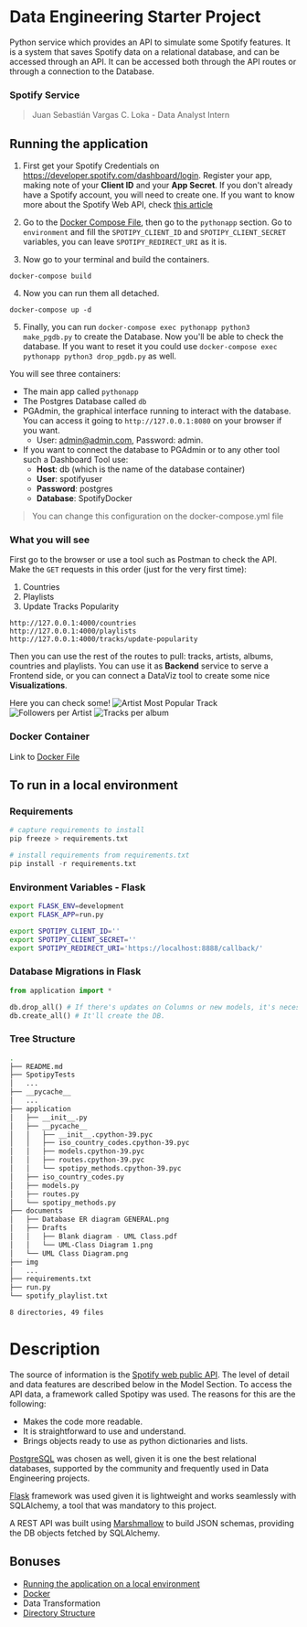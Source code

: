# Data Engineering Starter Project
Python service which provides an API to simulate some Spotify features. It is a system that saves Spotify data on a relational database, and can be accessed through an API. It can be accessed both through the API routes or through a connection to the Database.

### Spotify Service
> Juan Sebastián Vargas C.
> Loka - Data Analyst Intern

## Running the application 
1. First get your Spotify Credentials on https://developer.spotify.com/dashboard/login. Register your app, making note of your **Client ID** and your **App Secret**. If you don't already have a Spotify account, you will need to create one. If you want to know more about the Spotify Web API, check [this article](https://kaylouisebennett.medium.com/getting-started-with-spotifys-web-api-part-1-cff30c1b23ef)

2. Go to the [Docker Compose File](https://github.com/juansevargasc/SpotifyData/blob/main/docker-compose.yml), then go to the `pythonapp` section. Go to `environment` and fill the `SPOTIPY_CLIENT_ID` and `SPOTIPY_CLIENT_SECRET` variables, you can leave `SPOTIPY_REDIRECT_URI` as it is.

3. Now go to your terminal and build the containers.
   
```docker-compose build```

4. Now you can run them all detached. 

```docker-compose up -d```

5. Finally, you can run 
`docker-compose exec pythonapp python3 make_pgdb.py`
to create the Database. Now you'll be able to check the database. If you want to reset it you could use `docker-compose exec pythonapp python3 drop_pgdb.py` as well.

You will see three containers:
- The main app called `pythonapp`
- The Postgres Database called `db`
- PGAdmin, the graphical interface running to interact with the database. You can access it going to `http://127.0.0.1:8080` on your browser if you want.
  - User: admin@admin.com, Password: admin.
- If you want to connect the database to PGAdmin or to any other tool such a Dashboard Tool use:
  - **Host**: db  (which is the name of the database container)
  - **User**: spotifyuser
  - **Password**: postgres
  - **Database**: SpotifyDocker

> You can change this configuration on the docker-compose.yml file

### What you will see

First go to the browser or use a tool such as Postman to check the API. Make the `GET` requests in this order (just for the very first time):
   1. Countries
   2. Playlists
   3. Update Tracks Popularity
   
```
http://127.0.0.1:4000/countries
http://127.0.0.1:4000/playlists
http://127.0.0.1:4000/tracks/update-popularity
```

Then you can use the rest of the routes to pull: tracks, artists, albums, countries and playlists. You can use it as **Backend** service to serve a Frontend side, or you can connect a DataViz tool to create some nice **Visualizations**.

Here you can check some!
![Artist Most Popular Track](https://github.com/juansevargasc/SpotifyData/blob/main/img/Artist%20Most%20Popular%20Track.jpg)
![Followers per Artist](https://github.com/juansevargasc/SpotifyData/blob/main/img/Followers%20per%20Artist.jpg)
![Tracks per album](https://github.com/juansevargasc/SpotifyData/blob/main/img/%23%20Tracks%20per%20Album.jpg)

### Docker Container
Link to [Docker File](Dockerfile)


## To run in a local environment
### Requirements
```python
# capture requirements to install
pip freeze > requirements.txt

# install requirements from requirements.txt
pip install -r requirements.txt
```

### Environment Variables - Flask

```bash
export FLASK_ENV=development
export FLASK_APP=run.py

export SPOTIPY_CLIENT_ID=''
export SPOTIPY_CLIENT_SECRET=''
export SPOTIPY_REDIRECT_URI='https://localhost:8888/callback/'
```

### Database Migrations in Flask
```python
from application import *

db.drop_all() # If there's updates on Columns or new models, it's necessary to drop the DB
db.create_all() # It'll create the DB.
```

### Tree Structure
```bash
.
├── README.md
├── SpotipyTests
│   ...
├── __pycache__
│   ...
├── application
│   ├── __init__.py
│   ├── __pycache__
│   │   ├── __init__.cpython-39.pyc
│   │   ├── iso_country_codes.cpython-39.pyc
│   │   ├── models.cpython-39.pyc
│   │   ├── routes.cpython-39.pyc
│   │   └── spotipy_methods.cpython-39.pyc
│   ├── iso_country_codes.py
│   ├── models.py
│   ├── routes.py
│   └── spotipy_methods.py
├── documents
│   ├── Database ER diagram GENERAL.png
│   ├── Drafts
│   │   ├── Blank diagram - UML Class.pdf
│   │   └── UML-Class Diagram 1.png
│   └── UML Class Diagram.png
├── img
│   ...
├── requirements.txt
├── run.py
└── spotify_playlist.txt

8 directories, 49 files
```

# Description



The source of information is the [Spotify web public API](https://developer.spotify.com/documentation/web-api/). The level of detail and data features are described below in the Model Section. To access the API data, a framework called Spotipy was used. The reasons for this are the following:
- Makes the code more readable.
- It is straightforward to use and understand.
- Brings objects ready to use as python dictionaries and lists.

[PostgreSQL](https://www.postgresql.org) was chosen as well, given it is one the best relational databases, supported by the community and frequently used in Data Engineering projects. 

[Flask](https://flask.palletsprojects.com) framework was used given it is lightweight and works seamlessly with SQLAlchemy, a tool that was mandatory to this project. 

A REST API was built using [Marshmallow](https://flask-marshmallow.readthedocs.io/en/latest/
) to build JSON schemas, providing the DB objects fetched by SQLAlchemy.

## Bonuses
- [Running the application on a local environment](##Running-the-application-on-a-local-environment)
- [Docker](###Docker-Container)
- Data Transformation
- [Directory Structure](###Tree-Structure)
